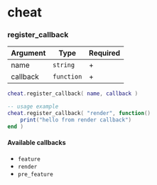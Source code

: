 # cheat

### register\_callback

| Argument | Type       | Required |
| -------- | ---------- | -------- |
| name     | `string`   | +        |
| callback | `function` | +        |

```lua
cheat.register_callback( name, callback )

-- usage example
cheat.register_callback( "render", function()
    print("hello from render callback")    
end )
```

#### Available callbacks

* `feature`
* `render`
* `pre_feature`
